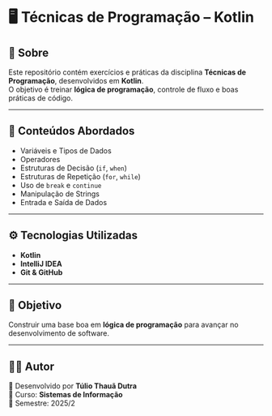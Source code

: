 # 🖥️ Técnicas de Programação – Kotlin

## 📌 Sobre
Este repositório contém exercícios e práticas da disciplina **Técnicas de Programação**, desenvolvidos em **Kotlin**.  
O objetivo é treinar **lógica de programação**, controle de fluxo e boas práticas de código.

---

## 🚀 Conteúdos Abordados
- Variáveis e Tipos de Dados  
- Operadores  
- Estruturas de Decisão (`if`, `when`)  
- Estruturas de Repetição (`for`, `while`)  
- Uso de `break` e `continue`  
- Manipulação de Strings  
- Entrada e Saída de Dados  

---

## ⚙️ Tecnologias Utilizadas
- **Kotlin**  
- **IntelliJ IDEA**  
- **Git & GitHub**

---

## 🎯 Objetivo
Construir uma base boa em **lógica de programação** para avançar no desenvolvimento de software.

---

## 👨‍💻 Autor
📌 Desenvolvido por **Túlio Thauã Dutra**  
📘 Curso: **Sistemas de Informação**  
📅 Semestre: 2025/2
